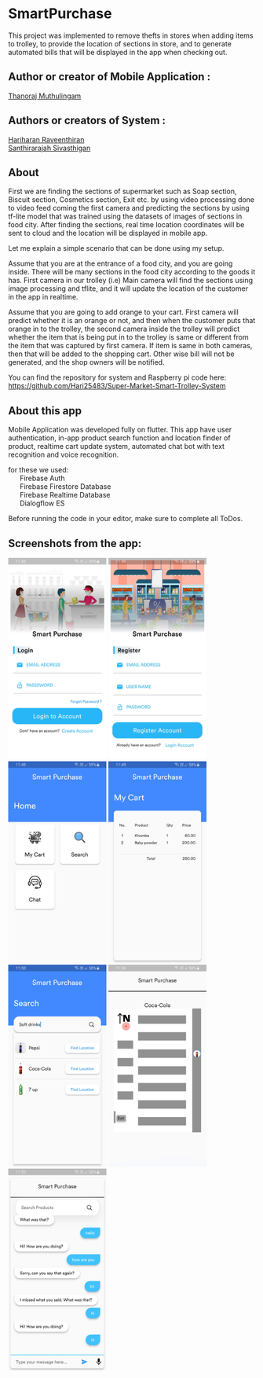 # SmartPurchase

This project was implemented to remove thefts in stores when adding items to trolley, to provide the location of sections in store, and to generate automated bills that will be displayed in the app when checking out.

## Author or creator of Mobile Application :

[Thanoraj Muthulingam](https://github.com/Thanoraj)

## Authors or creators of System : 
[Hariharan Raveenthiran](https://github.com/Hari25483)<br/>
[Santhirarajah Sivasthigan](https://github.com/SanthirarajahSivasthigan)


## About

First we are finding the sections of supermarket such as Soap section, Biscuit section, Cosmetics section, Exit etc. by using video processing done to video feed coming the first camera and predicting the sections by using tf-lite model that was trained using the datasets of images of sections in food city. After finding the sections, real time location coordinates will be sent to cloud and the location will be displayed in mobile app.

Let me explain a simple scenario that can be done using my setup.

Assume that you are at the entrance of a food city, and you are going inside. There will be many sections in the food city according to the goods it has. First camera in our trolley (i.e) Main camera will find the sections using image processing and tflite, and it will update the location of the customer in the app in realtime.

Assume that you are going to add orange to your cart. First camera will predict whether it is an orange or not, and then when the customer puts that orange in to the trolley, the second camera inside the trolley will predict whether the item that is being put in to the trolley is same or different from the item that was captured by first camera. If item is same in both cameras, then that will be added to the shopping cart. Other wise bill will not be generated, and the shop owners will be notified.

You can find the repository for system and Raspberry pi code here: https://github.com/Hari25483/Super-Market-Smart-Trolley-System

## About this app

Mobile Application was developed fully on flutter. This app have user authentication, in-app product search function and location finder of product, realtime cart update system, automated chat bot with text recognition and voice recognition. 

for these we used:<br/>
&nbsp;&nbsp;&nbsp;&nbsp;&nbsp;&nbsp;Firebase Auth<br/>
&nbsp;&nbsp;&nbsp;&nbsp;&nbsp;&nbsp;Firebase Firestore Database<br/>
&nbsp;&nbsp;&nbsp;&nbsp;&nbsp;&nbsp;Firebase Realtime Database<br/>
&nbsp;&nbsp;&nbsp;&nbsp;&nbsp;&nbsp;Dialogflow ES<br/>
    
Before running the code in your editor, make sure to complete all ToDos.

## Screenshots from the app:
<img src="assets/images/screen_shots/img_1.jpg" width = "200"></img>
<img src="assets/images/screen_shots/img_2.jpg" width = "200"></img>
<img src="assets/images/screen_shots/img_3.jpg" width = "200"></img>
<img src="assets/images/screen_shots/img_4.jpg" width = "200"></img>
<img src="assets/images/screen_shots/img_5.jpg" width = "200"></img>
<img src="assets/images/screen_shots/img_6.jpg" width = "200"></img>
<img src="assets/images/screen_shots/img_7.jpg" width = "200"></img>
